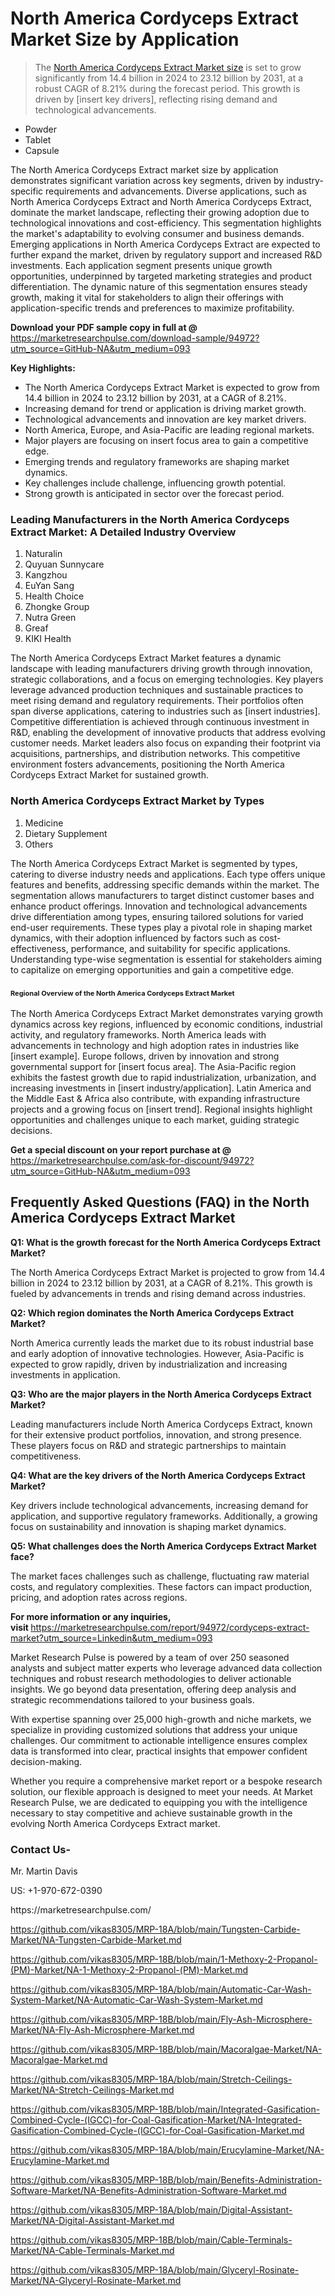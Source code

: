 <h1>North America Cordyceps Extract Market&nbsp;Size by Application</h1><blockquote><p>The <a href="https://marketresearchpulse.com/download-sample/94972?utm_source=GitHub-NA&amp;utm_medium=093">North America Cordyceps Extract Market size</a> is set to grow significantly from 14.4 billion in 2024 to 23.12 billion by 2031, at a robust CAGR of 8.21% during the forecast period. This growth is driven by [insert key drivers], reflecting rising demand and technological advancements.</p></blockquote><ul><li>Powder<li> Tablet<li> Capsule</li></ul><p>The North America Cordyceps Extract market size by application demonstrates significant variation across key segments, driven by industry-specific requirements and advancements. Diverse applications, such as North America Cordyceps Extract and North America Cordyceps Extract, dominate the market landscape, reflecting their growing adoption due to technological innovations and cost-efficiency. This segmentation highlights the market's adaptability to evolving consumer and business demands. Emerging applications in North America Cordyceps Extract are expected to further expand the market, driven by regulatory support and increased R&D investments. Each application segment presents unique growth opportunities, underpinned by targeted marketing strategies and product differentiation. The dynamic nature of this segmentation ensures steady growth, making it vital for stakeholders to align their offerings with application-specific trends and preferences to maximize profitability.</p><p><strong>Download your PDF sample copy in full at @ </strong><a href="https://marketresearchpulse.com/download-sample/94972?utm_source=GitHub-NA&amp;utm_medium=093">https://marketresearchpulse.com/download-sample/94972?utm_source=GitHub-NA&amp;utm_medium=093</a></p><p><strong>Key Highlights: </strong></p><ul><li>The North America Cordyceps Extract Market is expected to grow from 14.4 billion in 2024 to 23.12 billion by 2031, at a CAGR of 8.21%.</li><li>Increasing demand for trend or application is driving market growth.</li><li>Technological advancements and innovation are key market drivers.</li><li>North America, Europe, and Asia-Pacific are leading regional markets.</li><li>Major players are focusing on insert focus area to gain a competitive edge.</li><li>Emerging trends and regulatory frameworks are shaping market dynamics.</li><li>Key challenges include challenge, influencing growth potential.</li><li>Strong growth is anticipated in sector over the forecast period.</li></ul><h3>Leading Manufacturers in the North America Cordyceps Extract Market: A Detailed Industry Overview</h3><ol><li>Naturalin</li><li>Quyuan Sunnycare</li><li>Kangzhou</li><li>EuYan Sang</li><li>Health Choice</li><li>Zhongke Group</li><li>Nutra Green</li><li>Greaf</li><li>KIKI Health</li></ol><div class="flex max-w-full flex-col flex-grow"><div class="min-h-8 text-message flex w-full flex-col items-end gap-2 whitespace-normal break-words [.text-message+&amp;]:mt-5" dir="auto" data-message-author-role="assistant" data-message-id="fd8432e4-4910-450d-b182-61b7bfb0a01f" data-message-model-slug="gpt-4o"><div class="flex w-full flex-col gap-1 empty:hidden first:pt-[3px]"><div class="markdown prose w-full break-words dark:prose-invert light"><p>The North America Cordyceps Extract Market features a dynamic landscape with leading manufacturers driving growth through innovation, strategic collaborations, and a focus on emerging technologies. Key players leverage advanced production techniques and sustainable practices to meet rising demand and regulatory requirements. Their portfolios often span diverse applications, catering to industries such as [insert industries]. Competitive differentiation is achieved through continuous investment in R&amp;D, enabling the development of innovative products that address evolving customer needs. Market leaders also focus on expanding their footprint via acquisitions, partnerships, and distribution networks. This competitive environment fosters advancements, positioning the North America Cordyceps Extract Market for sustained growth.</p></div></div></div></div><h3>North America Cordyceps Extract Market by Types</h3><ol><li>Medicine<li> Dietary Supplement<li> Others</li></ol><div class="flex max-w-full flex-col flex-grow"><div class="min-h-8 text-message flex w-full flex-col items-end gap-2 whitespace-normal break-words [.text-message+&amp;]:mt-5" dir="auto" data-message-author-role="assistant" data-message-id="084470be-0bb7-4664-bddf-5156b4f41249" data-message-model-slug="gpt-4o-mini"><div class="flex w-full flex-col gap-1 empty:hidden first:pt-[3px]"><div class="markdown prose w-full break-words dark:prose-invert light"><p>The North America Cordyceps Extract Market is segmented by types, catering to diverse industry needs and applications. Each type offers unique features and benefits, addressing specific demands within the market. The segmentation allows manufacturers to target distinct customer bases and enhance product offerings. Innovation and technological advancements drive differentiation among types, ensuring tailored solutions for varied end-user requirements. These types play a pivotal role in shaping market dynamics, with their adoption influenced by factors such as cost-effectiveness, performance, and suitability for specific applications. Understanding type-wise segmentation is essential for stakeholders aiming to capitalize on emerging opportunities and gain a competitive edge.</p></div></div></div></div><h3><span style="font-size: 11px;">Regional Overview of the North America Cordyceps Extract Market</span></h3><div class="flex max-w-full flex-col flex-grow"><div class="min-h-8 text-message flex w-full flex-col items-end gap-2 whitespace-normal break-words [.text-message+&amp;]:mt-5" dir="auto" data-message-author-role="assistant" data-message-id="e9038762-ce64-4e30-91c9-9bd413514231" data-message-model-slug="gpt-4o-mini"><div class="flex w-full flex-col gap-1 empty:hidden first:pt-[3px]"><div class="markdown prose w-full break-words dark:prose-invert light"><p>The North America Cordyceps Extract Market demonstrates varying growth dynamics across key regions, influenced by economic conditions, industrial activity, and regulatory frameworks. North America leads with advancements in technology and high adoption rates in industries like [insert example]. Europe follows, driven by innovation and strong governmental support for [insert focus area]. The Asia-Pacific region exhibits the fastest growth due to rapid industrialization, urbanization, and increasing investments in [insert industry/application]. Latin America and the Middle East &amp; Africa also contribute, with expanding infrastructure projects and a growing focus on [insert trend]. Regional insights highlight opportunities and challenges unique to each market, guiding strategic decisions.</p></div></div></div></div><p><strong>Get a special discount on your report purchase at @ </strong><a href="https://marketresearchpulse.com/ask-for-discount/94972?utm_source=GitHub-NA&amp;utm_medium=093">https://marketresearchpulse.com/ask-for-discount/94972?utm_source=GitHub-NA&amp;utm_medium=093</a></p><h2>Frequently Asked Questions (FAQ) in the North America Cordyceps Extract Market</h2><p><strong>Q1: What is the growth forecast for the North America Cordyceps Extract Market?</strong></p><p>The North America Cordyceps Extract Market is projected to grow from 14.4 billion in 2024 to 23.12 billion by 2031, at a CAGR of 8.21%. This growth is fueled by advancements in trends and rising demand across industries.</p><p><strong>Q2: Which region dominates the North America Cordyceps Extract Market?</strong></p><p>North America currently leads the market due to its robust industrial base and early adoption of innovative technologies. However, Asia-Pacific is expected to grow rapidly, driven by industrialization and increasing investments in application.</p><p><strong>Q3: Who are the major players in the North America Cordyceps Extract Market?</strong></p><p>Leading manufacturers include North America Cordyceps Extract, known for their extensive product portfolios, innovation, and strong presence. These players focus on R&amp;D and strategic partnerships to maintain competitiveness.</p><p><strong>Q4: What are the key drivers of the North America Cordyceps Extract Market?</strong></p><p>Key drivers include technological advancements, increasing demand for application, and supportive regulatory frameworks. Additionally, a growing focus on sustainability and innovation is shaping market dynamics.</p><p><strong>Q5: What challenges does the North America Cordyceps Extract Market face?</strong></p><p>The market faces challenges such as challenge, fluctuating raw material costs, and regulatory complexities. These factors can impact production, pricing, and adoption rates across regions.</p><p><strong>For more information or any inquiries, visit&nbsp;</strong><a href="https://marketresearchpulse.com/report/94972/cordyceps-extract-market?utm_source=Linkedin&utm_medium=093">https://marketresearchpulse.com/report/94972/cordyceps-extract-market?utm_source=Linkedin&utm_medium=093</a></p><p>Market Research Pulse is powered by a team of over 250 seasoned analysts and subject matter experts who leverage advanced data collection techniques and robust research methodologies to deliver actionable insights. We go beyond data presentation, offering deep analysis and strategic recommendations tailored to your business goals.</p><p>With expertise spanning over 25,000 high-growth and niche markets, we specialize in providing customized solutions that address your unique challenges. Our commitment to actionable intelligence ensures complex data is transformed into clear, practical insights that empower confident decision-making.</p><p>Whether you require a comprehensive market report or a bespoke research solution, our flexible approach is designed to meet your needs. At Market Research Pulse, we are dedicated to equipping you with the intelligence necessary to stay competitive and achieve sustainable growth in the evolving North America Cordyceps Extract market.</p><h3><strong>Contact Us-</strong></h3><p>Mr. Martin Davis</p><p>US: +1-970-672-0390</p><p>https://marketresearchpulse.com/</p><p><a href="https://github.com/vikas8305/MRP-18A/blob/main/Tungsten-Carbide-Market/NA-Tungsten-Carbide-Market.md">https://github.com/vikas8305/MRP-18A/blob/main/Tungsten-Carbide-Market/NA-Tungsten-Carbide-Market.md</a></p><p><a href="https://github.com/vikas8305/MRP-18B/blob/main/1-Methoxy-2-Propanol-(PM)-Market/NA-1-Methoxy-2-Propanol-(PM)-Market.md">https://github.com/vikas8305/MRP-18B/blob/main/1-Methoxy-2-Propanol-(PM)-Market/NA-1-Methoxy-2-Propanol-(PM)-Market.md</a></p><p><a href="https://github.com/vikas8305/MRP-18A/blob/main/Automatic-Car-Wash-System-Market/NA-Automatic-Car-Wash-System-Market.md">https://github.com/vikas8305/MRP-18A/blob/main/Automatic-Car-Wash-System-Market/NA-Automatic-Car-Wash-System-Market.md</a></p><p><a href="https://github.com/vikas8305/MRP-18B/blob/main/Fly-Ash-Microsphere-Market/NA-Fly-Ash-Microsphere-Market.md">https://github.com/vikas8305/MRP-18B/blob/main/Fly-Ash-Microsphere-Market/NA-Fly-Ash-Microsphere-Market.md</a></p><p><a href="https://github.com/vikas8305/MRP-18B/blob/main/Macoralgae-Market/NA-Macoralgae-Market.md">https://github.com/vikas8305/MRP-18B/blob/main/Macoralgae-Market/NA-Macoralgae-Market.md</a></p><p><a href="https://github.com/vikas8305/MRP-18A/blob/main/Stretch-Ceilings-Market/NA-Stretch-Ceilings-Market.md">https://github.com/vikas8305/MRP-18A/blob/main/Stretch-Ceilings-Market/NA-Stretch-Ceilings-Market.md</a></p><p><a href="https://github.com/vikas8305/MRP-18B/blob/main/Integrated-Gasification-Combined-Cycle-(IGCC)-for-Coal-Gasification-Market/NA-Integrated-Gasification-Combined-Cycle-(IGCC)-for-Coal-Gasification-Market.md">https://github.com/vikas8305/MRP-18B/blob/main/Integrated-Gasification-Combined-Cycle-(IGCC)-for-Coal-Gasification-Market/NA-Integrated-Gasification-Combined-Cycle-(IGCC)-for-Coal-Gasification-Market.md</a></p><p><a href="https://github.com/vikas8305/MRP-18A/blob/main/Erucylamine-Market/NA-Erucylamine-Market.md">https://github.com/vikas8305/MRP-18A/blob/main/Erucylamine-Market/NA-Erucylamine-Market.md</a></p><p><a href="https://github.com/vikas8305/MRP-18B/blob/main/Benefits-Administration-Software-Market/NA-Benefits-Administration-Software-Market.md">https://github.com/vikas8305/MRP-18B/blob/main/Benefits-Administration-Software-Market/NA-Benefits-Administration-Software-Market.md</a></p><p><a href="https://github.com/vikas8305/MRP-18A/blob/main/Digital-Assistant-Market/NA-Digital-Assistant-Market.md">https://github.com/vikas8305/MRP-18A/blob/main/Digital-Assistant-Market/NA-Digital-Assistant-Market.md</a></p><p><a href="https://github.com/vikas8305/MRP-18B/blob/main/Cable-Terminals-Market/NA-Cable-Terminals-Market.md">https://github.com/vikas8305/MRP-18B/blob/main/Cable-Terminals-Market/NA-Cable-Terminals-Market.md</a></p><p><a href="https://github.com/vikas8305/MRP-18A/blob/main/Glyceryl-Rosinate-Market/NA-Glyceryl-Rosinate-Market.md">https://github.com/vikas8305/MRP-18A/blob/main/Glyceryl-Rosinate-Market/NA-Glyceryl-Rosinate-Market.md</a></p>
